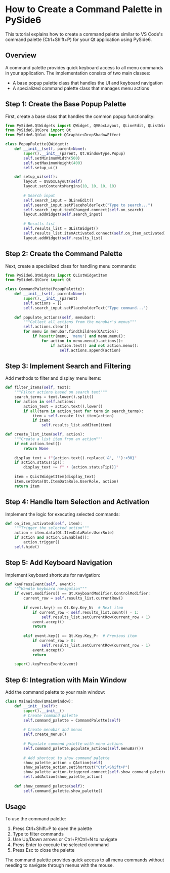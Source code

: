 # How to Create a Command Palette in PySide6

This tutorial explains how to create a command palette similar to VS Code's command palette (Ctrl+Shift+P) for your Qt application using PySide6.

## Overview

A command palette provides quick keyboard access to all menu commands in your application. The implementation consists of two main classes:
- A base popup palette class that handles the UI and keyboard navigation
- A specialized command palette class that manages menu actions

## Step 1: Create the Base Popup Palette

First, create a base class that handles the common popup functionality:

```python
from PySide6.QtWidgets import QWidget, QVBoxLayout, QLineEdit, QListWidget
from PySide6.QtCore import Qt
from PySide6.QtGui import QGraphicsDropShadowEffect

class PopupPalette(QWidget):
    def __init__(self, parent=None):
        super().__init__(parent, Qt.WindowType.Popup)
        self.setMinimumWidth(500)
        self.setMaximumHeight(400)
        self.setup_ui()

    def setup_ui(self):
        layout = QVBoxLayout(self)
        layout.setContentsMargins(10, 10, 10, 10)
        
        # Search input
        self.search_input = QLineEdit()
        self.search_input.setPlaceholderText("Type to search...")
        self.search_input.textChanged.connect(self.on_search)
        layout.addWidget(self.search_input)
        
        # Results list
        self.results_list = QListWidget()
        self.results_list.itemActivated.connect(self.on_item_activated)
        layout.addWidget(self.results_list)
```

## Step 2: Create the Command Palette

Next, create a specialized class for handling menu commands:

```python
from PySide6.QtWidgets import QListWidgetItem
from PySide6.QtCore import Qt

class CommandPalette(PopupPalette):
    def __init__(self, parent=None):
        super().__init__(parent)
        self.actions = []
        self.search_input.setPlaceholderText("Type command...")
        
    def populate_actions(self, menubar):
        """Collect all actions from the menubar's menus"""
        self.actions.clear()
        for menu in menubar.findChildren(QAction):
            if hasattr(menu, 'menu') and menu.menu():
                for action in menu.menu().actions():
                    if action.text() and not action.menu():
                        self.actions.append(action)
```

## Step 3: Implement Search and Filtering

Add methods to filter and display menu items:

```python
def filter_items(self, text):
    """Filter actions based on search text"""
    search_terms = text.lower().split()
    for action in self.actions:
        action_text = action.text().lower()
        if all(term in action_text for term in search_terms):
            item = self.create_list_item(action)
            if item:
                self.results_list.addItem(item)

def create_list_item(self, action):
    """Create a list item from an action"""
    if not action.text():
        return None
        
    display_text = f"{action.text().replace('&', ''):<30}"
    if action.statusTip():
        display_text += f" • {action.statusTip()}"
        
    item = QListWidgetItem(display_text)
    item.setData(Qt.ItemDataRole.UserRole, action)
    return item
```

## Step 4: Handle Item Selection and Activation

Implement the logic for executing selected commands:

```python
def on_item_activated(self, item):
    """Trigger the selected action"""
    action = item.data(Qt.ItemDataRole.UserRole)
    if action and action.isEnabled():
        action.trigger()
    self.hide()
```

## Step 5: Add Keyboard Navigation

Implement keyboard shortcuts for navigation:

```python
def keyPressEvent(self, event):
    """Handle keyboard navigation"""
    if event.modifiers() == Qt.KeyboardModifier.ControlModifier:
        current_row = self.results_list.currentRow()
        
        if event.key() == Qt.Key.Key_N:  # Next item
            if current_row < self.results_list.count() - 1:
                self.results_list.setCurrentRow(current_row + 1)
            event.accept()
            return
            
        elif event.key() == Qt.Key.Key_P:  # Previous item
            if current_row > 0:
                self.results_list.setCurrentRow(current_row - 1)
            event.accept()
            return
            
    super().keyPressEvent(event)
```

## Step 6: Integration with Main Window

Add the command palette to your main window:

```python
class MainWindow(QMainWindow):
    def __init__(self):
        super().__init__()
        # Create command palette
        self.command_palette = CommandPalette(self)
        
        # Create menubar and menus
        self.create_menus()
        
        # Populate command palette with menu actions
        self.command_palette.populate_actions(self.menuBar())
        
        # Add shortcut to show command palette
        show_palette_action = QAction(self)
        show_palette_action.setShortcut("Ctrl+Shift+P")
        show_palette_action.triggered.connect(self.show_command_palette)
        self.addAction(show_palette_action)
        
    def show_command_palette(self):
        self.command_palette.show_palette()
```

## Usage

To use the command palette:

1. Press Ctrl+Shift+P to open the palette
2. Type to filter commands
3. Use Up/Down arrows or Ctrl+P/Ctrl+N to navigate
4. Press Enter to execute the selected command
5. Press Esc to close the palette

The command palette provides quick access to all menu commands without needing to navigate through menus with the mouse.
